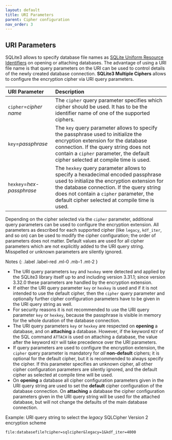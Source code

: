 ```yaml
---
layout: default
title: URI Parameters
parent: Cipher configuration
nav_order: 3
---
```

## URI Parameters

SQLite3 allows to specify database file names as [SQLite Uniform Resource Identifiers](https://www.sqlite.org/uri.html) on opening or attaching databases. The advantage of using a URI file name is that query parameters on the URI can be used to control details of the newly created database connection. **SQLite3 Multiple Ciphers** allows to configure the encryption cipher via URI query parameters.

| URI Parameter | Description |
| :--- | :--- |
| `cipher`=_cipher name_ | The `cipher` query parameter specifies which cipher should be used. It has to be the identifier name of one of the supported ciphers. |
| `key`=_passphrase_ | The `key` query parameter allows to specify the passphrase used to initialize the encryption extension for the database connection. If the query string does not contain a `cipher` parameter, the default cipher selected at compile time is used. |
| `hexkey`=_hex-passphrase_ | The `hexkey` query parameter allows to specify a hexadecimal encoded passphrase used to initialize the encryption extension for the database connection. If the query string does not contain a `cipher` parameter, the default cipher selected at compile time is used. |

Depending on the cipher selected via the `cipher` parameter, additional query parameters can be used to configure the encryption extension. All parameters as described for each supported cipher (like `legacy`, `kdf_iter`, and so on) can be used to modify the cipher configuration; the order of parameters does not matter. Default values are used for all cipher parameters which are not explicitly added to the URI query string. Misspelled or unknown parameters are silently ignored.

Notes
{: .label .label-red .ml-0 .mb-1 .mt-2 }
- The URI query parameters `key` and `hexkey` were detected and applied by the SQLite3 library itself up to and including version 3.31.1; since version 3.32.0 these parameters are handled by the encryption extension.
- If either the URI query parameter `key` or `hexkey` is used and if it is not intended to use the default cipher, then the `cipher` query parameter and optionally further cipher configuration parameters have to be given in the URI query string as well. 
- For security reasons it is not recommended to use the URI query parameter `key` or `hexkey`, because the passphrase is visible in memory for the whole duration of the database connection.
- The URI query parameters `key` or `hexkey` are respected on **opening** a database, and on **attaching** a database. However, if the keyword `KEY` of the SQL command `ATTACH` is used on attaching a database, the value after the keyword `KEY` will take precedence over the URI parameters.
- If query parameters are used to configure the encryption extension, the `cipher` query parameter is mandatory for _all_ **non-default** ciphers; it is optional for the default cipher, but it is recommended to always specify the cipher. If this parameter specifies an unknown cipher, all other cipher configuration parameters are silently ignored, and the default cipher as selected at compile time will be used.
- On **opening** a database all cipher configuration parameters given in the URI query string are used to set the **default** cipher configuration of the database connection. On **attaching** a database the cipher configuration parameters given in the URI query string will be used for the attached database, but will not change the defaults of the main database connection.

<span class="label label-green">Example:</span> URI query string to select the _legacy_ SQLCipher Version 2 encryption scheme

```
file:databasefile?cipher=sqlcipher&legacy=1&kdf_iter=4000
```
